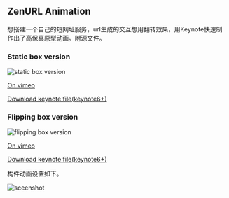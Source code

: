 ZenURL Animation
---
想搭建一个自己的短网址服务，url生成的交互想用翻转效果，用Keynote快速制作出了高保真原型动画。附源文件。

### Static box version
![static box version](http://duran.qiniudn.com/media/zenurl1.gif)

[On vimeo](https://vimeo.com/112936520) 

[Download keynote file(keynote6+)](https://github.com/cresstoo/ZenURL/raw/master/zenurl1.zip)

### Flipping box version
![flipping box version](http://duran.qiniudn.com/media/zenurl2.gif)

[On vimeo](https://vimeo.com/112936520) 

[Download keynote file(keynote6+)](https://github.com/cresstoo/ZenURL/raw/master/zenurl２.zip)

构件动画设置如下。 

![sceenshot](http://duran.qiniudn.com/media/screenshot.png)

